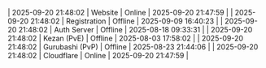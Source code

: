 | 2025-09-20 21:48:02 | Website | Online | 2025-09-20 21:47:59 |
| 2025-09-20 21:48:02 | Registration | Offline | 2025-09-09 16:40:23 |
| 2025-09-20 21:48:02 | Auth Server | Offline | 2025-08-18 09:33:31 |
| 2025-09-20 21:48:02 | Kezan (PvE) | Offline | 2025-08-03 17:58:02 |
| 2025-09-20 21:48:02 | Gurubashi (PvP) | Offline | 2025-08-23 21:44:06 |
| 2025-09-20 21:48:02 | Cloudflare | Online | 2025-09-20 21:47:59 |
